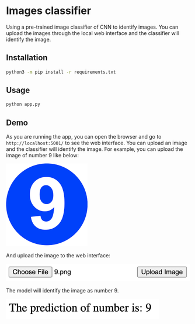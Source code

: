 # Images classifier

Using a pre-trained image classifier of CNN to identify images. You can upload the images through the local web interface and the classifier will identify the image.

## Installation

```bash
python3 -m pip install -r requirements.txt
```

## Usage

```bash
python app.py
```

## Demo

As you are running the app, you can open the browser and go to `http://localhost:5001/` to see the web interface. You can upload an image and the classifier will identify the image. For example, you can upload the image of number 9 like below:

![Number 9](./samples/9.png)

And upload the image to the web interface:

![Upload](./images/input.png)

The model will identify the image as number 9.

![Result](./images/output.png)
